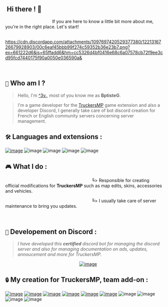 ## ‎ ‎ ‎ ‎ ‎ ‎ ‎ ‎ ‎ ‎ ‎ ‎ ‎ ‎ ‎ ‎ ‎ ‎ ‎ ‎ ‎ ‎ ‎ ‎ ‎ ‎ ‎ ‎ ‎ ‎ ‎ ‎ ‎ ‎ ‎ ‎ ‎ ‎ ‎ ‎ ‎ ‎ ‎ ‎ ‎ ‎ ‎ ‎ ‎ ‎ ‎ ‎ ‎ ‎ ‎ ‎ ‎ ‎ ‎ ‎  ‎ ‎ ‎ ‎ ‎ ‎‎ Hi there ! 👋

  ‎ ‎ ‎ ‎ ‎ ‎ ‎ ‎ ‎ ‎ ‎ ‎ ‎ ‎ ‎ ‎ ‎ ‎ ‎ ‎ ‎ ‎ ‎‎ ‎ ‎‎ ‎ ‎ ‎ ‎ ‎ ‎ ‎  ‎ ‎ ‎ ‎  ‎ ‎ If you are here to know a little bit more about me, you're in the right place. Let's start!

  ‎ 
  https://cdn.discordapp.com/attachments/1097697420529377380/1221316726679928903/00c6eaf45bbb99f274c59352b36e23b7.png?ex=661222d6&is=65ffadd6&hm=cc5326d4bf0416e68c6a07578cb72f9ee3cd95fcd7440175f90a0050e036590a&

  ‎ 
  

## `👀`  Who am I ?                                                            
> Hello, I'm <a href="https://truckersmp.com/vtc/1">^3v.</a>, most of you know me as **BptisteG**.


> I'm a game developer for the <a href="https://truckersmp.com/">TruckersMP</a> game extension and also a developer Discord, I generally take care of bot discord creation for French or English community servers concerning server management.



## `🛠️`  __Languages and extensions :__ 


[![image](https://github.com/3v-exe/3v-exe/assets/123122023/5c43e55e-04d8-413a-9625-13a81fc6e1f7)](https://media.discordapp.net/attachments/1097697420529377380/1140433565289549885/c-sharp-c-logo-02F17714BA-seeklogo.png?ex=6609f806&is=65f78306&hm=cf5252bc1671dde7d04aa9cc04eb3bee326a1f1d5bc86f26ef8b31b35e3dd6e2&=&format=webp&quality=lossless)
![image](https://github.com/3v-exe/3v-exe/assets/123122023/db9f0f77-ce11-42c9-8446-4b618c61b261)
![image](https://github.com/3v-exe/3v-exe/assets/123122023/d4ad6318-bd62-4342-b8d1-87e0da966b85)
![image](https://github.com/3v-exe/3v-exe/assets/123122023/65b52dae-c93e-406a-87a1-9ef30390de96)
![image](https://github.com/3v-exe/3v-exe/assets/123122023/8749da1f-9cf6-407e-b873-2625ab0e19db)


## `🎮` __What I do :__ 


‎‎ ‎ ‎ ‎‎ ‎‎ ‎ ‎ ‎‎ ‎‎ ‎ ‎ ‎‎ ‎‎ ‎ ‎ ‎‎ ‎‎‎ ‎ ‎ ‎‎ ‎‎ ‎ ‎ ‎‎ ‎‎ ‎ ‎ ‎‎ ‎‎ ‎ ‎ ‎‎ ‎‎ ‎ ‎ ‎‎ ‎‎ ‎ ‎ ‎‎ ‎‎ ‎ ‎ ‎‎ ‎‎ ‎ ‎ ‎‎ ‎‎ ‎ ‎ ‎‎ ‎‎ ‎ ‎ ‎‎ ‎‎ ‎ ‎ ‎‎ ‎‎ ‎ ‎ ‎‎ ‎‎ ‎ ‎ ‎‎ ‎‎‎ ‎ ‎ ‎‎ ‎‎ ‎ ‎ ‎‎ ‎‎ ‎ ‎ ‎‎ ‎‎ ‎ ‎ ‎‎ ‎‎ ‎ ‎ ‎‎ ‎‎ ‎ ‎ ‎‎ ‎‎ ‎ ‎ ‎‎ ‎‎ ‎ ‎ ‎‎ ‎‎ ‎ ‎ ‎‎ ‎‎ ‎ ‎ ‎‎ ‎‎ ‎ ‎ ‎‎ ‎‎ ‎ ‎ ‎‎ ‎‎ ‎ ‎ ‎‎ ‎‎ ‎ ‎ ‎‎ ‎‎ ‎ ‎ ‎‎ ‎‎ ‎ ‎ ‎‎ ‎‎ ‎ ‎ ‎‎ ‎‎ ‎ ‎ ‎‎ ‎‎ ‎ ‎ ‎‎ ‎‎ ‎ ‎ ‎‎ ‎‎ ‎ ‎ ‎‎ ‎‎ ‎ ‎ ‎‎ ‎‎ ‎ ‎ ‎‎ ‎ ‎ ‎ ‎‎ ‎‎ ‎ ‎ ‎‎ ‎‎ ‎ ‎ ‎‎ ‎‎ ‎ ‎ ‎‎ ‎‎ ‎ ‎ ‎‎‎‎‎╚> Responsible for creating official modifications for **TruckersMP** such as map edits, skins, accessories and vehicles.


 ‎ ‎ ‎‎ ‎ ‎ ‎ ‎‎ ‎‎ ‎ ‎ ‎‎ ‎‎ ‎ ‎ ‎‎ ‎‎ ‎ ‎ ‎‎ ‎‎ ‎  ‎ ‎ ‎‎ ‎ ‎ ‎ ‎‎ ‎‎ ‎ ‎ ‎‎ ‎‎ ‎ ‎ ‎‎ ‎‎ ‎ ‎ ‎‎ ‎‎ ‎ ‎ ‎ ‎ ‎‎ ‎ ‎ ‎ ‎‎ ‎‎ ‎ ‎ ‎‎ ‎‎ ‎ ‎ ‎‎ ‎‎ ‎ ‎ ‎‎ ‎‎ ‎ ‎ ‎ ‎ ‎‎ ‎ ‎ ‎ ‎‎ ‎‎ ‎ ‎ ‎‎ ‎‎ ‎ ‎ ‎‎ ‎‎ ‎ ‎ ‎‎ ‎‎ ‎ ‎ ‎ ‎ ‎‎ ‎ ‎ ‎ ‎‎ ‎‎ ‎ ‎ ‎‎ ‎‎ ‎ ‎ ‎‎ ‎‎ ‎ ‎ ‎‎ ‎‎ ‎ ‎ ‎ ‎ ‎‎ ‎ ‎ ‎ ‎‎ ‎‎ ‎ ‎ ‎‎ ‎‎ ‎ ‎ ‎‎ ‎‎ ‎ ‎ ‎‎ ‎‎ ‎ ‎ ‎ ‎ ‎‎ ‎ ‎ ‎ ‎‎ ‎‎ ‎ ‎ ‎‎ ‎‎ ‎ ‎ ‎‎ ‎‎ ‎ ‎ ‎‎ ‎‎ ‎ ‎ ‎ ‎ ‎‎ ‎ ‎ ‎ ‎‎ ‎‎ ‎ ‎ ‎‎ ‎‎ ‎ ‎ ‎‎ ‎‎ ‎ ‎ ‎‎ ‎‎ ‎ ‎ ‎ ‎ ‎‎ ‎ ‎ ‎ ‎‎ ‎‎ ‎ ‎ ‎‎ ‎‎ ‎‎╚> I usually take care of server maintenance to bring you updates.

‎ ‎ ‎ ‎ ‎ ‎‎ ‎ ‎ ‎ ‎ ‎‎ ‎ ‎ ‎ ‎ ‎‎ ‎ ‎ ‎ ‎ ‎‎ ‎ ‎ ‎ ‎ ‎ ‎ ‎ ‎ ‎ ‎‎ ‎ ‎ ‎ ‎ ‎‎ ‎ ‎ ‎ ‎ ‎‎ ‎ ‎ ‎ ‎ ‎‎‎ ‎‎ ‎ ‎ ‎ ‎ ‎‎ ‎ ‎ ‎ ‎ ‎ ‎ ‎ ‎ 




## `🚨` __Developement on Discord :__

> *I have developed this **certified** discord bot for managing the discord server and also for managing documentation on ads, updates, annoucement and more for TruckersMP.*


‎ ‎ ‎ ‎ ‎ ‎‎ ‎ ‎ ‎ ‎ ‎‎ ‎ ‎ ‎ ‎ ‎‎ ‎ ‎ ‎ ‎ ‎‎ ‎ ‎ ‎ ‎ ‎‎ ‎ ‎ ‎ ‎ ‎ ‎‎ ‎ ‎ ‎ ‎ ‎‎ ‎ ‎ ‎ ‎ ‎‎ ‎ ‎ ‎ ‎ ‎‎ ‎ ‎ ‎ ‎ ‎‎ ‎ ‎ ‎ ‎ ‎‎ ‎ ‎ ‎ ‎[![image](https://github.com/3v-exe/3v-exe/assets/123122023/a03bc293-dedd-438d-a89f-ccfbcb612361)](https://cdn.discordapp.com/attachments/1097697420529377380/1221316252027453570/image.png?ex=66122265&is=65ffad65&hm=137d1fc4d27501240ccbb7d0f517efde61259bf6ea137bcc47a38251cd025fd2&)



## `🔒` __My creation for TruckersMP, team add-on :__
[![image](https://github.com/3v-exe/3v-exe/assets/123122023/8ba2559b-71c7-4622-877f-9199beaf50ee)](https://media.discordapp.net/attachments/307488652701728769/1058897792732504184/ECAA2129-5452-4BFD-8ED6-3073C9B5AD68.png?width=1246&height=701&ex=6611e26b&is=65ff6d6b&hm=f23919afaf12b6c3cf2eccabe0669645dad9fb036c121a8d68a8cce7aa7cfcb0&)
[![image](https://github.com/3v-exe/3v-exe/assets/123122023/2db62f88-e87d-484b-a8f3-c0d74444e004)](https://cdn.discordapp.com/attachments/307488652701728769/1098294946873741454/ets2_20220429_184159_00.png?ex=660d8de0&is=65fb18e0&hm=f4efd00baa60407c702a1b4101fddf2959e4b8c136d01bafdf8ff2ec15505634&)
[![image](https://github.com/3v-exe/3v-exe/assets/123122023/d53bce07-a038-4e16-a126-ce740b6d7d8b)](https://cdn.discordapp.com/attachments/1063958014970822736/1094915331555868702/Euro_Truck_Simulator_2_Screenshot_2023.04.10_-_11.00.41.29.png?ex=660a7cdd&is=65f807dd&hm=c46e51679d6975d460ec3890a6e3bb4c443b15a34ed3c890fd9fd4440fdf05ff&)
[![image](https://github.com/3v-exe/3v-exe/assets/123122023/7ae96e6f-8140-447d-9d00-b63a1ef940f1)](https://cdn.discordapp.com/attachments/1063958014970822736/1135287440261779498/ets2_20230730_200011_00.png?ex=6609b452&is=65f73f52&hm=8dbe35312fd07979f484b69d8f5e7a673c68231c135a2a0244b3cc730d862243&)
[![image](https://github.com/3v-exe/3v-exe/assets/123122023/78da3b74-c58b-4b8d-aa71-199baa066b6a)](https://media.discordapp.net/attachments/307488652701728769/979046267986538526/unknown.png?width=1246&height=701&ex=660d7864&is=65fb0364&hm=465e0158ce59a1056cece5fb14a492f9e70491ddd194a8fa843bb452f7069790&)
[![image](https://github.com/3v-exe/3v-exe/assets/123122023/2277a025-4282-4620-8f59-04db72f2e84e)](https://media.discordapp.net/attachments/307488652701728769/1058897792732504184/ECAA2129-5452-4BFD-8ED6-3073C9B5AD68.png?ex=6611e26b&is=65ff6d6b&hm=f23919afaf12b6c3cf2eccabe0669645dad9fb036c121a8d68a8cce7aa7cfcb0&=&format=webp&quality=lossless&width=1221&height=687)
![image](https://github.com/3v-exe/3v-exe/assets/123122023/410bff3c-9e56-40c9-9471-2ceba1d31210)
![image](https://github.com/3v-exe/3v-exe/assets/123122023/06fc0c95-c41d-4f3b-8281-f4a67798996c)
![image](https://github.com/3v-exe/3v-exe/assets/123122023/2c222c1c-eab7-45be-bc3a-1022bb262679)
![image](https://github.com/3v-exe/3v-exe/assets/123122023/dd2cf09f-121d-4a6f-abae-39c70800876e)
